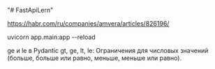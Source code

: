 "# FastApiLern" 

https://habr.com/ru/companies/amvera/articles/826196/

uvicorn app.main:app --reload

ge и le в Pydantic
gt, ge, lt, le: Ограничения для числовых значений (больше, больше или равно, меньше, меньше или равно).
